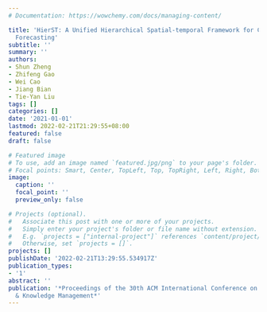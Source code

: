 ```yaml
---
# Documentation: https://wowchemy.com/docs/managing-content/

title: 'HierST: A Unified Hierarchical Spatial-temporal Framework for COVID-19 Trend
  Forecasting'
subtitle: ''
summary: ''
authors:
- Shun Zheng
- Zhifeng Gao
- Wei Cao
- Jiang Bian
- Tie-Yan Liu
tags: []
categories: []
date: '2021-01-01'
lastmod: 2022-02-21T21:29:55+08:00
featured: false
draft: false

# Featured image
# To use, add an image named `featured.jpg/png` to your page's folder.
# Focal points: Smart, Center, TopLeft, Top, TopRight, Left, Right, BottomLeft, Bottom, BottomRight.
image:
  caption: ''
  focal_point: ''
  preview_only: false

# Projects (optional).
#   Associate this post with one or more of your projects.
#   Simply enter your project's folder or file name without extension.
#   E.g. `projects = ["internal-project"]` references `content/project/deep-learning/index.md`.
#   Otherwise, set `projects = []`.
projects: []
publishDate: '2022-02-21T13:29:55.534917Z'
publication_types:
- '1'
abstract: ''
publication: '*Proceedings of the 30th ACM International Conference on Information
  & Knowledge Management*'
---
```

